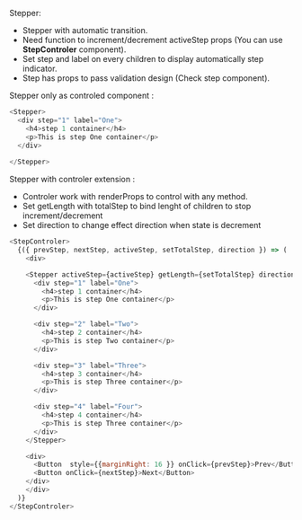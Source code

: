 Stepper: 

  * Stepper with automatic transition.
  * Need function to increment/decrement activeStep props (You can use <b>StepControler</b> component).
  * Set step and label on every children to display automatically step indicator.
  * Step has props to pass validation design (Check step component).


Stepper only as controled component :

```js
<Stepper>
  <div step="1" label="One">
    <h4>step 1 container</h4>
    <p>This is step One container</p>
  </div>
 
</Stepper>
```

Stepper with controler extension :

  * Controler work with renderProps to control with any method.
  * Set getLength with totalStep to bind lenght of children to stop increment/decrement
  * Set direction to change effect direction when state is decrement

```js
<StepControler>
  {({ prevStep, nextStep, activeStep, setTotalStep, direction }) => (
    <div>

    <Stepper activeStep={activeStep} getLength={setTotalStep} direction={direction}>
      <div step="1" label="One">
        <h4>step 1 container</h4>
        <p>This is step One container</p>
      </div>

      <div step="2" label="Two">
        <h4>step 2 container</h4>
        <p>This is step Two container</p>
      </div>

      <div step="3" label="Three">
        <h4>step 3 container</h4>
        <p>This is step Three container</p>
      </div>

      <div step="4" label="Four">
        <h4>step 4 container</h4>
        <p>This is step Three container</p>
      </div>
    </Stepper>

    <div>
      <Button  style={{marginRight: 16 }} onClick={prevStep}>Prev</Button>
      <Button onClick={nextStep}>Next</Button>
    </div>
    </div>
  )}
</StepControler>
```
